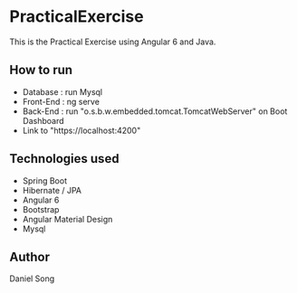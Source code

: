 # PracticalExercise
This is the Practical Exercise using Angular 6 and Java.

## How to run
- Database : run Mysql
- Front-End : ng serve
- Back-End : run "o.s.b.w.embedded.tomcat.TomcatWebServer" on Boot Dashboard
- Link to "https://localhost:4200"

## Technologies used
- Spring Boot
- Hibernate / JPA
- Angular 6
- Bootstrap
- Angular Material Design
- Mysql

## Author
Daniel Song
